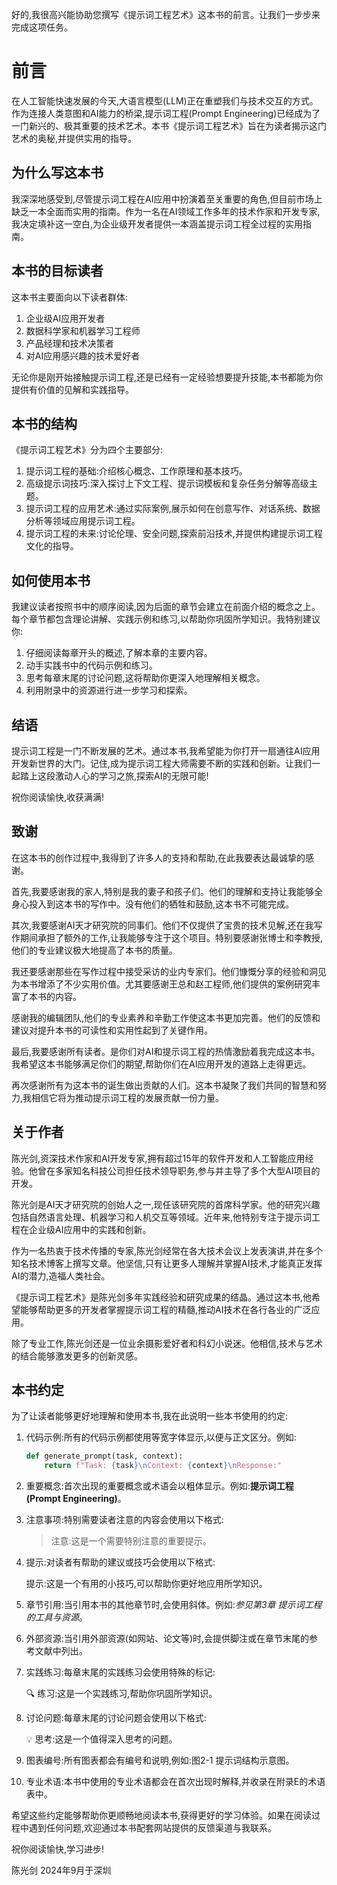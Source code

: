 好的,我很高兴能协助您撰写《提示词工程艺术》这本书的前言。让我们一步步来完成这项任务。

# 前言

在人工智能快速发展的今天,大语言模型(LLM)正在重塑我们与技术交互的方式。作为连接人类意图和AI能力的桥梁,提示词工程(Prompt Engineering)已经成为了一门新兴的、极其重要的技术艺术。本书《提示词工程艺术》旨在为读者揭示这门艺术的奥秘,并提供实用的指导。

## 为什么写这本书

我深深地感受到,尽管提示词工程在AI应用中扮演着至关重要的角色,但目前市场上缺乏一本全面而实用的指南。作为一名在AI领域工作多年的技术作家和开发专家,我决定填补这一空白,为企业级开发者提供一本涵盖提示词工程全过程的实用指南。

## 本书的目标读者

这本书主要面向以下读者群体:

1. 企业级AI应用开发者
2. 数据科学家和机器学习工程师
3. 产品经理和技术决策者
4. 对AI应用感兴趣的技术爱好者

无论你是刚开始接触提示词工程,还是已经有一定经验想要提升技能,本书都能为你提供有价值的见解和实践指导。

## 本书的结构

《提示词工程艺术》分为四个主要部分:

1. 提示词工程的基础:介绍核心概念、工作原理和基本技巧。
2. 高级提示词技巧:深入探讨上下文工程、提示词模板和复杂任务分解等高级主题。
3. 提示词工程的应用艺术:通过实际案例,展示如何在创意写作、对话系统、数据分析等领域应用提示词工程。
4. 提示词工程的未来:讨论伦理、安全问题,探索前沿技术,并提供构建提示词工程文化的指导。

## 如何使用本书

我建议读者按照书中的顺序阅读,因为后面的章节会建立在前面介绍的概念之上。每个章节都包含理论讲解、实践示例和练习,以帮助你巩固所学知识。我特别建议你:

1. 仔细阅读每章开头的概述,了解本章的主要内容。
2. 动手实践书中的代码示例和练习。
3. 思考每章末尾的讨论问题,这将帮助你更深入地理解相关概念。
4. 利用附录中的资源进行进一步学习和探索。

## 结语

提示词工程是一门不断发展的艺术。通过本书,我希望能为你打开一扇通往AI应用开发新世界的大门。记住,成为提示词工程大师需要不断的实践和创新。让我们一起踏上这段激动人心的学习之旅,探索AI的无限可能!

祝你阅读愉快,收获满满!

## 致谢

在这本书的创作过程中,我得到了许多人的支持和帮助,在此我要表达最诚挚的感谢。

首先,我要感谢我的家人,特别是我的妻子和孩子们。他们的理解和支持让我能够全身心投入到这本书的写作中。没有他们的牺牲和鼓励,这本书不可能完成。

其次,我要感谢AI天才研究院的同事们。他们不仅提供了宝贵的技术见解,还在我写作期间承担了额外的工作,让我能够专注于这个项目。特别要感谢张博士和李教授,他们的专业建议极大地提高了本书的质量。

我还要感谢那些在写作过程中接受采访的业内专家们。他们慷慨分享的经验和洞见为本书增添了不少实用价值。尤其要感谢王总和赵工程师,他们提供的案例研究丰富了本书的内容。

感谢我的编辑团队,他们的专业素养和辛勤工作使这本书更加完善。他们的反馈和建议对提升本书的可读性和实用性起到了关键作用。

最后,我要感谢所有读者。是你们对AI和提示词工程的热情激励着我完成这本书。我希望这本书能够满足你们的期望,帮助你们在AI应用开发的道路上走得更远。

再次感谢所有为这本书的诞生做出贡献的人们。这本书凝聚了我们共同的智慧和努力,我相信它将为推动提示词工程的发展贡献一份力量。

## 关于作者

陈光剑,资深技术作家和AI开发专家,拥有超过15年的软件开发和人工智能应用经验。他曾在多家知名科技公司担任技术领导职务,参与并主导了多个大型AI项目的开发。

陈光剑是AI天才研究院的创始人之一,现任该研究院的首席科学家。他的研究兴趣包括自然语言处理、机器学习和人机交互等领域。近年来,他特别专注于提示词工程在企业级AI应用中的实践和创新。

作为一名热衷于技术传播的专家,陈光剑经常在各大技术会议上发表演讲,并在多个知名技术博客上撰写文章。他坚信,只有让更多人理解并掌握AI技术,才能真正发挥AI的潜力,造福人类社会。

《提示词工程艺术》是陈光剑多年实践经验和研究成果的结晶。通过这本书,他希望能够帮助更多的开发者掌握提示词工程的精髓,推动AI技术在各行各业的广泛应用。

除了专业工作,陈光剑还是一位业余摄影爱好者和科幻小说迷。他相信,技术与艺术的结合能够激发更多的创新灵感。

## 本书约定

为了让读者能够更好地理解和使用本书,我在此说明一些本书使用的约定:

1. 代码示例:所有的代码示例都使用等宽字体显示,以便与正文区分。例如:

   ```python
   def generate_prompt(task, context):
       return f"Task: {task}\nContext: {context}\nResponse:"
   ```

2. 重要概念:首次出现的重要概念或术语会以粗体显示。例如:**提示词工程(Prompt Engineering)**。

3. 注意事项:特别需要读者注意的内容会使用以下格式:

   > 注意:这是一个需要特别注意的重要提示。

4. 提示:对读者有帮助的建议或技巧会使用以下格式:

   提示:这是一个有用的小技巧,可以帮助你更好地应用所学知识。

5. 章节引用:当引用本书的其他章节时,会使用斜体。例如:*参见第3章 提示词工程的工具与资源*。

6. 外部资源:当引用外部资源(如网站、论文等)时,会提供脚注或在章节末尾的参考文献中列出。

7. 实践练习:每章末尾的实践练习会使用特殊的标记:

   🔍 练习:这是一个实践练习,帮助你巩固所学知识。

8. 讨论问题:每章末尾的讨论问题会使用以下格式:

   💡 思考:这是一个值得深入思考的问题。

9. 图表编号:所有图表都会有编号和说明,例如:图2-1 提示词结构示意图。

10. 专业术语:本书中使用的专业术语都会在首次出现时解释,并收录在附录E的术语表中。

希望这些约定能够帮助你更顺畅地阅读本书,获得更好的学习体验。如果在阅读过程中遇到任何问题,欢迎通过本书配套网站提供的反馈渠道与我联系。

祝你阅读愉快,学习进步!


陈光剑
2024年9月于深圳